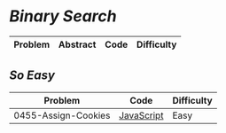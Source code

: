 # *Binary Search*

|Problem|Abstract|Code|Difficulty|
| --- | --- | --- | --- |

## *So Easy*
|Problem|Code|Difficulty|
| --- | --- | --- |
|0455-Assign-Cookies|[JavaScript](../LeetCode/JavaScript/src/0455-Assign-Cookies.js)|Easy|